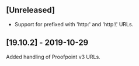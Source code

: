 ## [Unreleased]
  - Support for prefixed with 'http:' and 'http:\\' URLs.


## [19.10.2] - 2019-10-29
Added handling of Proofpoint v3 URLs.
